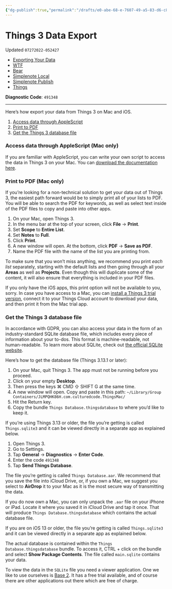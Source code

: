 ```yaml
---
{"dg-publish":true,"permalink":"/drafts/e0-abe-68-e-7607-49-a5-83-d6-c89-cf-1-d22-fb-3/","dgHomeLink":true,"dgPassFrontmatter":false}
---
```


# Things 3 Data Export
Updated `07272022-052427`

- [Exporting Your Data](https://culturedcode.com/things/support/articles/2982272/)
- [WTF](https://davidblue.wtf/drafts/E0ABE68E-7607-49A5-83D6-C89CF1D22FB3.html)
- [Bear](bear://x-callback-url/open-note?id=3D76B2E9-960C-4A77-9E02-A2BFC26EF46F-1970-00000047A7D5E20A)
- [Simplenote Local](simplenote://note/fd32e4ed64a3432899c3fc5568d54880)
- [Simplenote Publish](http://simp.ly/publish/2jR9MK)
- [Things](things:///show?id=AEcCZSep7YtfVW8Dsdn2d3)

**Diagnostic Code**: `491348`

---

Here’s how export your data from Things 3 on Mac and iOS.

1. [Access data through AppleScript](https://culturedcode.com/things/support/articles/2982272/#access-data-through-applescript)
2. [Print to PDF](https://culturedcode.com/things/support/articles/2982272/#print-to-pdf)
3. [Get the Things 3 database file](https://culturedcode.com/things/support/articles/2982272/#get-the-things-3-database-file)

### Access data through AppleScript (Mac only)

If you are familiar with AppleScript, you can write your own script to access the data in Things 3 on your Mac. You can [download the documentation here](https://culturedcode.com/things/download/Things3AppleScriptGuide.pdf).

### Print to PDF (Mac only)

If you’re looking for a non-technical solution to get your data out of Things 3, the easiest path forward would be to simply print all of your lists to PDF. You will be able to search the PDF for keywords, as well as select text inside of the PDF files to copy and paste into other apps.

1. On your Mac, open Things 3.
2. In the menu bar at the top of your screen, click **File** → **Print**.
3. Set **Scope** to **Entire List**.
4. Set **Notes** to **Full**.
5. Click **Print**.
6. A new window will open. At the bottom, click **PDF** → **Save as PDF**.
7. Name the PDF file with the name of the list you are printing from.

To make sure that you won’t miss anything, we recommend you print *each list* separately, starting with the default lists and then going through all your **Areas** as well as **Projects**. Even though this will duplicate some of the content, it will also ensure that everything is included in your PDF files.

If you only have the iOS apps, this print option will not be available to you, sorry. In case you have access to a Mac, you can [install a Things 3 trial version](https://culturedcode.com/things/support/articles/2967034/#trial-versions), connect it to your Things Cloud account to download your data, and then print it from the Mac trial app.

### Get the Things 3 database file

In accordance with GDPR, you can also access your data in the form of an industry-standard SQLite database file, which includes every piece of information about your to-dos. This format is machine-readable, not human-readable. To learn more about SQLite, check out [the official SQLite website](https://www.sqlite.org).

Here’s how to get the database file (Things 3.13.1 or later):

1. On your Mac, quit Things 3. The app must not be running before you proceed.
2. Click on your empty **Desktop**.
3. Then press the keys ⌘ CMD ⇧ SHIFT G at the same time.
4. A new window will open. Copy and paste in this path: `~/Library/Group Containers/JLMPQHK86H.com.culturedcode.ThingsMac/`
5. Hit the Return key.
6. Copy the bundle `Things Database.thingsdatabase` to where you’d like to keep it.

If you’re using Things 3.13 or older, the file you’re getting is called `Things.sqlite3` and it can be viewed directly in a separate app as explained below.

1. Open Things 3.
2. Go to   Settings.
3. Tap **General** → **Diagnostics** → **Enter Code**.
4. Enter the code `491348`
5. Tap **Send Things Database**.

The file you’re getting is called `Things Database.aar`. We recommend that you save the file into iCloud Drive, or, if you own a Mac, we suggest you select to **AirDrop** it to your Mac as it is the most secure way of transmitting the data.

If you do now own a Mac, you can only unpack the `.aar` file on your iPhone or iPad. Locate it where you saved it in iCloud Drive and tap it once. That will produce `Things Database.thingsdatabase` which contains the actual database file.

If you are on iOS 13 or older, the file you’re getting is called `Things.sqlite3` and it can be viewed directly in a separate app as explained below.

The actual database is contained within the `Things Database.thingsdatabase` bundle. To access it, CTRL + click on the bundle and select **Show Package Contents**. The file called `main.sqlite` contains your data.

To view the data in the `SQLite` file you need a viewer application. One we like to use ourselves is [Base 2](https://menial.co.uk/base/). It has a free trial available, and of course there are other applications out there which are free of charge.